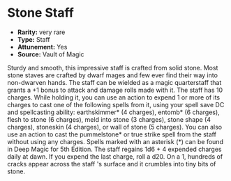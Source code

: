 
# Stone Staff

* **Rarity:** very rare
* **Type:** Staff
* **Attunement:** Yes
* **Source:** Vault of Magic


Sturdy and smooth, this impressive staff is crafted from solid stone. Most stone staves are crafted by dwarf mages and few ever find their way into non-dwarven hands. The staff can be wielded as a magic quarterstaff that grants a +1 bonus to attack and damage rolls made with it. The staff has 10 charges. While holding it, you can use an action to expend 1 or more of its charges to cast one of the following spells from it, using your spell save DC and spellcasting ability: earthskimmer* (4 charges), entomb* (6 charges), flesh to stone (6 charges), meld into stone (3 charges), stone shape (4 charges), stoneskin (4 charges), or wall of stone (5 charges). You can also use an action to cast the pummelstone* or true strike spell from the staff without using any charges. Spells marked with an asterisk (*) can be found in Deep Magic for 5th Edition. The staff regains 1d6 + 4 expended charges daily at dawn. If you expend the last charge, roll a d20. On a 1, hundreds of cracks appear across the staff 's surface and it crumbles into tiny bits of stone.
